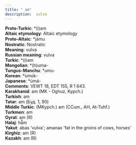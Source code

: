 ```yaml
---
title: " am"
description:  vulva
---
```


<strong>Proto-Turkic</strong>:  *(i)am<br>
<strong>Altaic etymology</strong>:  Altaic etymology<br>
<strong> Proto-Altaic</strong>:  *i̯ámu<br>
<strong>Nostratic</strong>:  Nostratic<br>
<strong>Meaning</strong>:  vulva<br>
<strong>Russian meaning</strong>:  vulva<br>
<strong>Turkic</strong>:  *(i)am<br>
<strong>Mongolian</strong>:  *(h)uma-<br>
<strong>Tungus-Manchu</strong>:  *umu-<br>
<strong>Korean</strong>:  *ùmúk-<br>
<strong>Japanese</strong>:  *úmá-<br>
<strong>Comments</strong>:  VEWT 18, EDT 155, R 1 643.<br>
<strong>Karakhanid</strong>:  am (MK - Oghuz, Kypch.)<br>
<strong>Turkish</strong>:  am<br>
<strong>Tatar</strong>:  am (Буд. 1, 90)<br>
<strong>Middle Turkic</strong>:  (MKypch.) am (CCum., AH, At-Tuhf.)<br>
<strong>Turkmen</strong>:  am<br>
<strong>Oyrat</strong>:  am (R)<br>
<strong>Halaj</strong>:  hā̊m<br>
<strong>Yakut</strong>:  abas 'vulva'; amanax 'fat in the groins of cows, horses'<br>
<strong>Kirghiz</strong>:  am (R)<br>
<strong>Kazakh</strong>:  am (R)<br>


